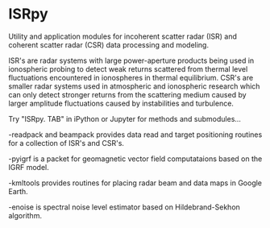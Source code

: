 # ISRpy

Utility and application modules for incoherent scatter radar (ISR) and coherent scatter radar (CSR) 
data processing and modeling.

ISR's are radar systems with large power-aperture products being used in ionospheric probing to 
detect weak returns scattered from thermal level fluctuations encountered in ionospheres in 
thermal equilibrium. CSR's are smaller radar systems used in atmospheric and ionospheric 
research which can only detect stronger returns from the scattering medium caused by larger
amplitude fluctuations caused by instabilities and turbulence.

Try "ISRpy. TAB" in iPython or Jupyter for methods and submodules...

-readpack and beampack provides data read and target positioning
routines for a collection of ISR's and CSR's.

-pyigrf is a packet for geomagnetic vector field computataions based on the
IGRF model.

-kmltools provides routines for placing radar beam and data maps in Google Earth.

-enoise is spectral noise level estimator based on Hildebrand-Sekhon algorithm.
